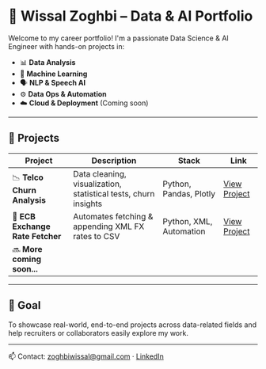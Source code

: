 # 🧠 Wissal Zoghbi – Data & AI Portfolio

Welcome to my career portfolio! I'm a passionate Data Science & AI Engineer with hands-on projects in:

- 📊 **Data Analysis**
- 🧠 **Machine Learning**
- 🗣️ **NLP & Speech AI**
- ⚙️ **Data Ops & Automation**
- ☁️ **Cloud & Deployment** (Coming soon)

---

## 📁 Projects

| Project                          | Description                                                     | Stack                   | Link                                          |
| -------------------------------- | --------------------------------------------------------------- | ----------------------- | --------------------------------------------- |
| 📉 **Telco Churn Analysis**      | Data cleaning, visualization, statistical tests, churn insights | Python, Pandas, Plotly  | [View Project](./data-analysis-telco-churn)   |
| 🔄 **ECB Exchange Rate Fetcher** | Automates fetching & appending XML FX rates to CSV              | Python, XML, Automation | [View Project](./data-ops-ecb-exchange-rates) |
| 🔜 **More coming soon...**       |                                                                 |                         |

---

## 🎯 Goal

To showcase real-world, end-to-end projects across data-related fields and help recruiters or collaborators easily explore my work.

---

📫 Contact: [zoghbiwissal@gmail.com](mailto:zoghbiwissal@gmail.com) · [LinkedIn](https://linkedin.com/in/wissal-zoghbi)
